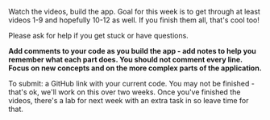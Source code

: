 Watch the videos, build the app. Goal for this week is to get through at least videos 1-9 and hopefully 10-12 as well. If you finish them all, that's cool too!

Please ask for help if you get stuck or have questions.

**Add comments to your code as you build the app - add notes to help you remember what each part does. You should not comment every line. Focus on new concepts and on the more complex parts of the application.**

To submit: a GitHub link with your current code. You may not be finished - that's ok, we'll work on this over two weeks. Once you've finished the videos, there's a lab for next week with an extra task in so leave time for that.